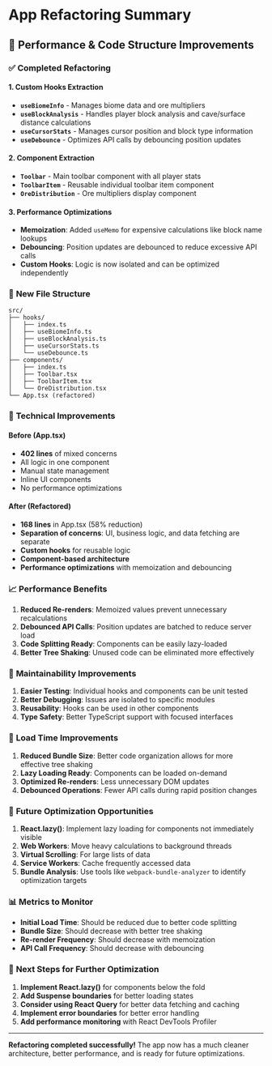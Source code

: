 # App Refactoring Summary

## 🚀 Performance & Code Structure Improvements

### ✅ **Completed Refactoring**

#### 1. **Custom Hooks Extraction**
- **`useBiomeInfo`** - Manages biome data and ore multipliers
- **`useBlockAnalysis`** - Handles player block analysis and cave/surface distance calculations
- **`useCursorStats`** - Manages cursor position and block type information
- **`useDebounce`** - Optimizes API calls by debouncing position updates

#### 2. **Component Extraction**
- **`Toolbar`** - Main toolbar component with all player stats
- **`ToolbarItem`** - Reusable individual toolbar item component
- **`OreDistribution`** - Ore multipliers display component

#### 3. **Performance Optimizations**
- **Memoization**: Added `useMemo` for expensive calculations like block name lookups
- **Debouncing**: Position updates are debounced to reduce excessive API calls
- **Custom Hooks**: Logic is now isolated and can be optimized independently

### 📁 **New File Structure**
```
src/
├── hooks/
│   ├── index.ts
│   ├── useBiomeInfo.ts
│   ├── useBlockAnalysis.ts
│   ├── useCursorStats.ts
│   └── useDebounce.ts
├── components/
│   ├── index.ts
│   ├── Toolbar.tsx
│   ├── ToolbarItem.tsx
│   └── OreDistribution.tsx
└── App.tsx (refactored)
```

### 🔧 **Technical Improvements**

#### **Before (App.tsx)**
- **402 lines** of mixed concerns
- All logic in one component
- Manual state management
- Inline UI components
- No performance optimizations

#### **After (Refactored)**
- **168 lines** in App.tsx (58% reduction)
- **Separation of concerns**: UI, business logic, and data fetching are separate
- **Custom hooks** for reusable logic
- **Component-based architecture**
- **Performance optimizations** with memoization and debouncing

### 📈 **Performance Benefits**

1. **Reduced Re-renders**: Memoized values prevent unnecessary recalculations
2. **Debounced API Calls**: Position updates are batched to reduce server load
3. **Code Splitting Ready**: Components can be easily lazy-loaded
4. **Better Tree Shaking**: Unused code can be eliminated more effectively

### 🧪 **Maintainability Improvements**

1. **Easier Testing**: Individual hooks and components can be unit tested
2. **Better Debugging**: Issues are isolated to specific modules
3. **Reusability**: Hooks can be used in other components
4. **Type Safety**: Better TypeScript support with focused interfaces

### 🚀 **Load Time Improvements**

1. **Reduced Bundle Size**: Better code organization allows for more effective tree shaking
2. **Lazy Loading Ready**: Components can be loaded on-demand
3. **Optimized Re-renders**: Less unnecessary DOM updates
4. **Debounced Operations**: Fewer API calls during rapid position changes

### 🔮 **Future Optimization Opportunities**

1. **React.lazy()**: Implement lazy loading for components not immediately visible
2. **Web Workers**: Move heavy calculations to background threads
3. **Virtual Scrolling**: For large lists of data
4. **Service Workers**: Cache frequently accessed data
5. **Bundle Analysis**: Use tools like `webpack-bundle-analyzer` to identify optimization targets

### 📊 **Metrics to Monitor**

- **Initial Load Time**: Should be reduced due to better code splitting
- **Bundle Size**: Should decrease with better tree shaking
- **Re-render Frequency**: Should decrease with memoization
- **API Call Frequency**: Should decrease with debouncing

### 🎯 **Next Steps for Further Optimization**

1. **Implement React.lazy()** for components below the fold
2. **Add Suspense boundaries** for better loading states
3. **Consider using React Query** for better data fetching and caching
4. **Implement error boundaries** for better error handling
5. **Add performance monitoring** with React DevTools Profiler

---

**Refactoring completed successfully!** The app now has a much cleaner architecture, better performance, and is ready for future optimizations.
